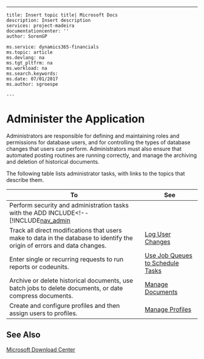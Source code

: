 ---
    title: Insert topic title| Microsoft Docs
    description: Insert description
    services: project-madeira
    documentationcenter: ''
    author: SorenGP

    ms.service: dynamics365-financials
    ms.topic: article
    ms.devlang: na
    ms.tgt_pltfrm: na
    ms.workload: na
    ms.search.keywords:
    ms.date: 07/01/2017
    ms.author: sgroespe

    ---
# Administer the Application
Administrators are responsible for defining and maintaining roles and permissions for database users, and for controlling the types of database changes that users can perform. Administrators must also ensure that automated posting routines are running correctly, and manage the archiving and deletion of historical documents.  
  
 The following table lists administrator tasks, with links to the topics that describe them.  
  
|**To**|**See**|  
|------------|-------------|  
|Perform security and administration tasks with the ADD INCLUDE<!--[!INCLUDE[nav_admin](../../includes/administration-outside-of-the-clients.md)|  
|Track all direct modifications that users make to data in the database to identify the origin of errors and data changes.|[Log User Changes](../FullExperience/log-user-changes.md)|  
|Enter single or recurring requests to run reports or codeunits.|[Use Job Queues to Schedule Tasks](../FullExperience/use-job-queues-to-schedule-tasks.md)|  
|Archive or delete historical documents, use batch jobs to delete documents, or date compress documents.|[Manage Documents](../FullExperience/manage-documents.md)|  
|Create and configure profiles and then assign users to profiles.|[Manage Profiles](../FullExperience/manage-profiles.md)|  
  
## See Also  
 [Microsoft Download Center](http://go.microsoft.com/fwlink?LinkId=120944)